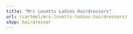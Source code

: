 ```yaml
---
title: "Mrs Lovetts Ladies Hairdressers"
url: /cartmel/mrs-lovetts-ladies-hairdressers/
shop: hairdresser
---
```

